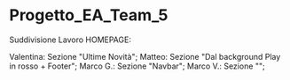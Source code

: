 # Progetto_EA_Team_5

Suddivisione Lavoro HOMEPAGE:

Valentina: Sezione "Ultime Novità";
Matteo: Sezione "Dal background Play in rosso + Footer";
Marco G.: Sezione "Navbar";
Marco V.: Sezione ""; 
